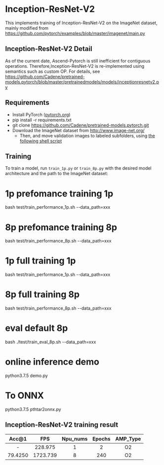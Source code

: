 # Inception-ResNet-V2

This implements training of Inception-ResNet-V2 on the ImageNet dataset, mainly modified from https://github.com/pytorch/examples/blob/master/imagenet/main.py

## Inception-ResNet-V2 Detail 

As of the current date, Ascend-Pytorch is still inefficient for contiguous operations. 
Therefore,Inception-ResNet-V2  is re-implemented using semantics such as custom OP. For details, see https://github.com/Cadene/pretrained-models.pytorch/blob/master/pretrainedmodels/models/inceptionresnetv2.py


## Requirements 

- Install PyTorch ([pytorch.org](http://pytorch.org))
- pip install -r requirements.txt
- git clone https://github.com/Cadene/pretrained-models.pytorch.git
- Download the ImageNet dataset from http://www.image-net.org/
  - Then, and move validation images to labeled subfolders, using [the following shell script](https://raw.githubusercontent.com/soumith/imagenetloader.torch/master/valprep.sh)

## Training

To train a model, run `train_1p.py` or `train_8p.py` with the desired model architecture and the path to the ImageNet dataset:

# 1p prefomance training 1p
bash test/train_performance_1p.sh  --data_path=xxx

# 8p prefomance training 8p
bash test/train_performance_8p.sh  --data_path=xxx

# 1p full training 1p
bash test/train_performance_1p.sh  --data_path=xxx

# 8p full training 8p
bash test/train_performance_8p.sh  --data_path=xxx

# eval default 8p
bash ./test/train_eval_8p.sh  --data_path=xxx

# online inference demo 
python3.7.5 demo.py

# To ONNX
python3.7.5 pthtar2onnx.py

## Inception-ResNet-V2 training result 

|  Acc@1  |   FPS    | Npu_nums | Epochs | AMP_Type |
| :-----: | :------: | :------: | :----: | :------: |
|    -    | 228.975  |    1     |   2    |    O2    |
| 79.4250 | 1723.739 |    8     |  240   |    O2    |
